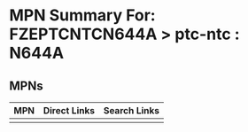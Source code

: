 



# MPN Summary For: FZEPTCNTCN644A > ptc-ntc : N644A

## MPNs
  

|MPN|Direct Links|Search Links|
| :--- | :--- | :--- |
||||
